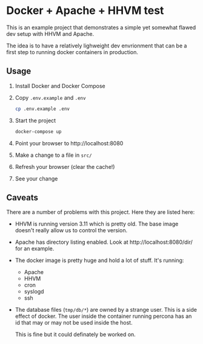 Docker + Apache + HHVM test
===========================

This is an example project that demonstrates a simple yet somewhat flawed dev
setup with HHVM and Apache.

The idea is to have a relatively lighweight dev envrionment that can be a first
step to running docker containers in production.

Usage
-----

1. Install Docker and Docker Compose
1. Copy `.env.example` and `.env`

    ```sh
    cp .env.example .env
    ```

1. Start the project

    ```sh
    docker-compose up
    ```

1. Point your browser to http://localhost:8080
1. Make a change to a file in `src/`
1. Refresh your browser (clear the cache!)
1. See your change

Caveats
-------

There are a number of problems with this project. Here they are listed here:

- HHVM is running version 3.11 which is pretty old. The base image doesn't
    really allow us to control the version.

 - Apache has directory listing enabled. Look at http://localhost:8080/dir/ for
    an example.

- The docker image is pretty huge and hold a lot of stuff. It's running:
  - Apache
  - HHVM
  - cron
  - syslogd
  - ssh

- The database files (`tmp/db/*`) are owned by a strange user. This is a side
    effect of docker. The user inside the container running percona has an id
    that may or may not be used inside the host.

    This is fine but it could definately be worked on.
